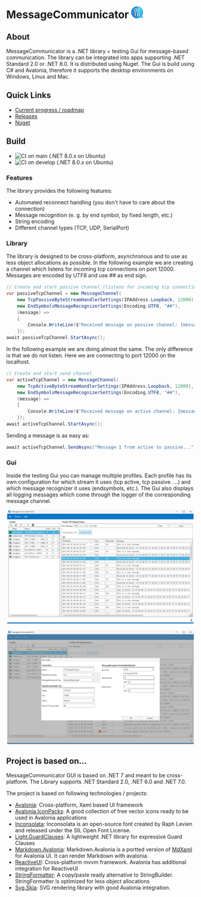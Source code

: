 # MessageCommunicator <img src="src/_Misc/MessageCommunicator.svg" width="32" />

## About
MessageCommunicator is a .NET library + testing Gui for message-based communication. 
The library can be integrated into apps supporting .NET Standard 2.0 or .NET 8.0. It 
is distributed using Nuget. The Gui is build using C# and Avalonia, 
therefore it supports the desktop environments on Windows, Linux and Mac.

## Quick Links
 - [Current progress / roadmap](/../../projects/1)
 - [Releases](/../../releases)
 - [Nuget](https://www.nuget.org/packages/MessageCommunicator)

## Build
 - ![CI on main (.NET 8.0.x on Ubuntu)](https://github.com/RolandKoenig/MessageCommunicator/workflows/CI%20on%20main%20(.NET%208.0.x%20on%20Ubuntu)/badge.svg)
 - ![CI on develop (.NET 8.0.x on Ubuntu)](https://github.com/RolandKoenig/MessageCommunicator/workflows/CI%20on%20develop%20(.NET%208.0.x%20on%20Ubuntu)/badge.svg)

### Features
The library provides the following features:
 - Automated reconnect handling (you don't have to care about the connection)
 - Message recognition (e. g. by end symbol, by fixed length, etc.)
 - String encoding
 - Different channel types (TCP, UDP, SerialPort)

### Library
The library is designed to be cross-platform, asynchronous and to use as less object allocations as possible.
In the following example we are creating a channel which listens for incoming tcp connections on
port 12000. Messages are encoded by UTF8 and use ## as end sign.

```csharp
// Create and start passive channel (listens for incoming tcp connection)
var passiveTcpChannel = new MessageChannel(
    new TcpPassiveByteStreamHandlerSettings(IPAddress.Loopback, 12000),
    new EndSymbolsMessageRecognizerSettings(Encoding.UTF8, "##"),
    (message) =>
    {
        Console.WriteLine($"Received message on passive channel: {message}");
    });
await passiveTcpChannel.StartAsync();
```

In the following example we are doing almost the same. The only difference is that we do not 
listen. Here we are connecting to port 12000 on the localhost.

```csharp
// Create and start send channel
var activeTcpChannel = new MessageChannel(
    new TcpActiveByteStreamHandlerSettings(IPAddress.Loopback, 12000), 
    new EndSymbolsMessageRecognizerSettings(Encoding.UTF8, "##"),
    (message) =>
    {
        Console.WriteLine($"Received message on active channel: {message}");
    });
await activeTcpChannel.StartAsync();
```

Sending a message is as easy as:
```csharp
await activeTcpChannel.SendAsync("Message 1 from active to passive...");
```

### Gui
Inside the testing Gui you can manage multiple profiles. Each profile has its own configuration
for which stream it uses (tcp active, tcp passive. ...) and which message recognizer it uses
(endsymbols, etc.). The Gui also displays all logging messages which come through the logger of 
the corresponding message channel.

![alt text](src/_Misc/WikiImages/Screenshot_01.png "Screenshot of the testing UI")

![alt text](src/_Misc/WikiImages/Screenshot_02.png "Screenshot of the testing UI")

## Project is based on...
MessageCommunicator GUI is based on .NET 7 and meant to be cross-platform. The Library supports .NET Standard 2.0, .NET 6.0 and .NET 7.0.

The project is based on following technologies / projects:
 - [Avalonia](https://github.com/AvaloniaUI/Avalonia): Cross-platform, Xaml based UI framework
 - [Avalonia.IconPacks](https://github.com/ahopper/Avalonia.IconPacks): A good collection of free vector icons ready to be used in Avalonia applications
 - [Inconsolata](https://fonts.google.com/specimen/Inconsolata): Inconsolata is an open-source font created by Raph Levien and released under the SIL Open Font License.
 - [Light.GuardClauses](https://github.com/feO2x/Light.GuardClauses): A lightweight .NET library for expressive Guard Clauses
 - [Markdown.Avalonia](https://github.com/whistyun/Markdown.Avalonia): Markdown.Avalonia is a portted version of [MdXaml](https://github.com/whistyun/MdXaml) for Avalonia UI. It can render Markdown with avalonia.
 - [ReactiveUI](https://github.com/reactiveui/ReactiveUI): Cross-platform mvvm framework. Avalonia has additional integration for ReactiveUI
 - [StringFormatter](https://github.com/MikePopoloski/StringFormatter): A copy/paste ready alternative to StringBuilder. StringFormatter is optimized for less object allocations
 - [Svg.Skia](https://github.com/wieslawsoltes/Svg.Skia): SVG rendering library with good Avalonia integration.
